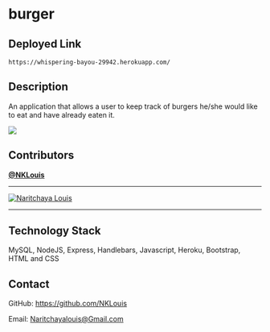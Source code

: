 # burger

## Deployed Link 
    https://whispering-bayou-29942.herokuapp.com/

## Description

An application that allows a user to keep track of burgers he/she would like to eat and have already eaten it.

![](http://g.recordit.co/oPdnEJe8l0.gif)

## Contributors
<a href="https://github.com/NKLouis " target="_blank">**@NKLouis**</a> 

------
[![Naritchaya Louis](https://avatars1.githubusercontent.com/u/58704859?s=100&u=6adacae3bbfcc4293a859a3550492beb678318a9&v=4)](https://github.com/NKLouis)

-----

## Technology Stack
MySQL, NodeJS, Express, Handlebars, Javascript, Heroku, Bootstrap, HTML and CSS



## Contact
GitHub: <a href="https://github.com/NKLouis">https://github.com/NKLouis</a></li>

Email: <a href= "Naritchayalouis@Gmail.com">Naritchayalouis@Gmail.com</a>